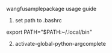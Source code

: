 wangfusamplepackage usage guide

1. set path to .bashrc

export PATH="$PATH:~/.local/bin"

2. activate-global-python-argcomplete
